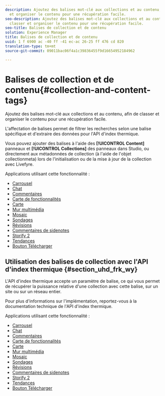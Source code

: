 ```yaml
---
description: Ajoutez des balises mot-clé aux collections et au contenu, afin de classer
  et organiser le contenu pour une récupération facile.
seo-description: Ajoutez des balises mot-clé aux collections et au contenu, afin de
  classer et organiser le contenu pour une récupération facile.
seo-title: Balises de collection et de contenu
solution: Experience Manager
title: Balises de collection et de contenu
uuid: 1 f 6900 ac -40 ff -41 ec-ac 26-25 ff 476 cd 820
translation-type: tm+mt
source-git-commit: 09011bac06f4a1c39836455f9d16654952184962

---
```



# Balises de collection et de contenu{#collection-and-content-tags}

Ajoutez des balises mot-clé aux collections et au contenu, afin de classer et organiser le contenu pour une récupération facile.

L'affectation de balises permet de filtrer les recherches selon une balise spécifique et d'extraire des données pour l'API d'index thermique.

Vous pouvez ajouter des balises à l'aide des **[!UICONTROL Content]** panneaux et **[!UICONTROL Collections]** des panneaux dans Studio, ou directement aux métadonnées de collection (à l'aide de l'objet collectionmeta) lors de l'initialisation ou de la mise à jour de la collection avec Livefyre.

Applications utilisant cette fonctionnalité :

* [Carrousel](/help/using/c-about-apps/c-carousel-app/c-carousel-app.md#c_carousel_app)
* [Chat](/help/using/c-about-apps/c-chat-app/c-chat-app.md#c_chat_app)
* [Commentaires](/help/using/c-about-apps/c-comments/c-comments.md)
* [Carte de fonctionnalités](/help/using/c-about-apps/c-feature-card-app/c-feature-card-app.md#c_feature_card_app)
* [Carte](/help/using/c-about-apps/c-map-app/c-map-app.md#c_map_app)
* [Mur multimédia](/help/using/c-about-apps/c-media-wall-app/c-media-wall-app.md#c_media_wall_app)
* [Mosaic](/help/using/c-about-apps/c-mosaic-app/c-mosaic-app.md#c_mosaic_app)
* [Sondages](/help/using/c-about-apps/c-polls-app/c-polls-app.md#c_polls_app)
* [Révisions](/help/using/c-about-apps/c-reviews-app/c-reviews-app.md#c_reviews_app)
* [Commentaires de sidenotes](/help/using/c-about-apps/c-sidenotes-app/c-sidenotes-app.md#c_sidenotes_app)
* [Storify 2](/help/using/c-about-apps/c-storify2/c-storify2.md#c_storify2)
* [Tendances](/help/using/c-about-apps/c-trending-app/c-trending-app.md#c_trending_app)
* [Bouton Télécharger](/help/using/c-about-apps/c-upload-button-app/c-upload-button-app.md#c_upload_button_app)

## Utilisation des balises de collection avec l'API d'index thermique {#section_uhd_frk_wy}

L'API d'index thermique accepte un paramètre de balise, ce qui vous permet de récupérer la puissance relative d'une collection avec cette balise, sur un site ou sur un réseau entier.

Pour plus d'informations sur l'implémentation, reportez-vous à la documentation technique de l'API d'index thermique.

Applications utilisant cette fonctionnalité :

* [Carrousel](/help/using/c-about-apps/c-carousel-app/c-carousel-app.md#c_carousel_app)
* [Chat](/help/using/c-about-apps/c-chat-app/c-chat-app.md#c_chat_app)
* [Commentaires](/help/using/c-about-apps/c-comments/c-comments.md)
* [Carte de fonctionnalités](/help/using/c-about-apps/c-feature-card-app/c-feature-card-app.md#c_feature_card_app)
* [Carte](/help/using/c-about-apps/c-map-app/c-map-app.md#c_map_app)
* [Mur multimédia](/help/using/c-about-apps/c-media-wall-app/c-media-wall-app.md#c_media_wall_app)
* [Mosaic](/help/using/c-about-apps/c-mosaic-app/c-mosaic-app.md#c_mosaic_app)
* [Sondages](/help/using/c-about-apps/c-polls-app/c-polls-app.md#c_polls_app)
* [Révisions](/help/using/c-about-apps/c-reviews-app/c-reviews-app.md#c_reviews_app)
* [Commentaires de sidenotes](/help/using/c-about-apps/c-sidenotes-app/c-sidenotes-app.md#c_sidenotes_app)
* [Storify 2](/help/using/c-about-apps/c-storify2/c-storify2.md#c_storify2)
* [Tendances](/help/using/c-about-apps/c-trending-app/c-trending-app.md#c_trending_app)
* [Bouton Télécharger](/help/using/c-about-apps/c-upload-button-app/c-upload-button-app.md#c_upload_button_app)

